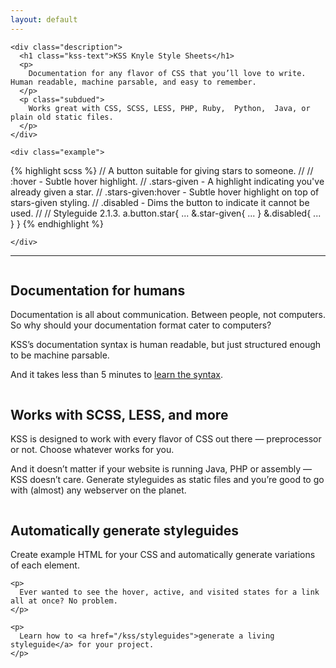 ```yaml
---
layout: default
---
```


<div class="intro">

  <div class="inner">

    <div class="description">
      <h1 class="kss-text">KSS Knyle Style Sheets</h1>
      <p>
        Documentation for any flavor of CSS that you’ll love to write. Human readable, machine parsable, and easy to remember.
      </p>
      <p class="subdued">
        Works great with CSS, SCSS, LESS, PHP, Ruby,  Python,  Java, or plain old static files.
      </p>
    </div>

    <div class="example">

{% highlight scss %}
// A button suitable for giving stars to someone.
//
// :hover             - Subtle hover highlight.
// .stars-given       - A highlight indicating you've already given a star.
// .stars-given:hover - Subtle hover highlight on top of stars-given styling.
// .disabled          - Dims the button to indicate it cannot be used.
//
// Styleguide 2.1.3.
a.button.star{
  ...
  &.star-given{
    ...
  }
  &.disabled{
    ...
  }
}
{% endhighlight %}

    </div>

  </div>

  <hr />
  <span class="hr-seal"></span>
</div>

<div class="inner three-col">
  <div class="column left">
    <h2>Documentation for humans</h2>
    <p>
      Documentation is all about communication. Between people, not computers. So why should your documentation format cater to computers?
    </p>
    <p>
      KSS’s documentation syntax is human readable, but just structured enough to be machine parsable.
    </p>
    <p>
      And it takes less than 5 minutes to <a href="/kss/syntax">learn the syntax</a>.
    </p>
  </div>

  <div class="column middle">
    <h2>Works with SCSS, LESS, and more</h2>
    <p>
      KSS is designed to work with every flavor of CSS out there — preprocessor or not. Choose whatever works for you.
    </p>
    <p>
      And it doesn’t matter if your website is running Java, PHP or assembly — KSS doesn’t care. Generate styleguides as static files and you’re good to go with (almost) any webserver on the planet.
    </p>
  </div>

  <div class="column right">
    <h2>Automatically generate styleguides</h2>
    <p>
      Create example HTML for your CSS and automatically generate variations of each element.
    </p>

    <p>
      Ever wanted to see the hover, active, and visited states for a link all at once? No problem.
    </p>

    <p>
      Learn how to <a href="/kss/styleguides">generate a living styleguide</a> for your project.
    </p>
  </div>
</div>

<script type="text/javascript">
  document.getElementById('nav-introduction').className = 'selected'
</script>